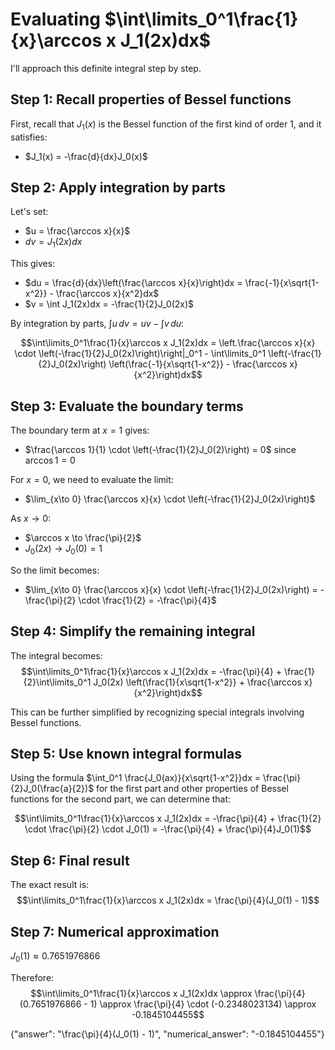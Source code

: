 # Evaluating $\int\limits_0^1\frac{1}{x}\arccos x J_1(2x)dx$

I'll approach this definite integral step by step.

## Step 1: Recall properties of Bessel functions

First, recall that $J_1(x)$ is the Bessel function of the first kind of order 1, and it satisfies:
- $J_1(x) = -\frac{d}{dx}J_0(x)$

## Step 2: Apply integration by parts

Let's set:
- $u = \frac{\arccos x}{x}$
- $dv = J_1(2x)dx$

This gives:
- $du = \frac{d}{dx}\left(\frac{\arccos x}{x}\right)dx = \frac{-1}{x\sqrt{1-x^2}} - \frac{\arccos x}{x^2}dx$
- $v = \int J_1(2x)dx = -\frac{1}{2}J_0(2x)$

By integration by parts, $\int u\,dv = uv - \int v\,du$:

$$\int\limits_0^1\frac{1}{x}\arccos x J_1(2x)dx = \left.\frac{\arccos x}{x} \cdot \left(-\frac{1}{2}J_0(2x)\right)\right|_0^1 - \int\limits_0^1 \left(-\frac{1}{2}J_0(2x)\right) \left(\frac{-1}{x\sqrt{1-x^2}} - \frac{\arccos x}{x^2}\right)dx$$

## Step 3: Evaluate the boundary terms

The boundary term at $x=1$ gives:
- $\frac{\arccos 1}{1} \cdot \left(-\frac{1}{2}J_0(2)\right) = 0$ since $\arccos 1 = 0$

For $x=0$, we need to evaluate the limit:
- $\lim_{x\to 0} \frac{\arccos x}{x} \cdot \left(-\frac{1}{2}J_0(2x)\right)$

As $x \to 0$:
- $\arccos x \to \frac{\pi}{2}$
- $J_0(2x) \to J_0(0) = 1$

So the limit becomes:
- $\lim_{x\to 0} \frac{\arccos x}{x} \cdot \left(-\frac{1}{2}J_0(2x)\right) = -\frac{\pi}{2} \cdot \frac{1}{2} = -\frac{\pi}{4}$

## Step 4: Simplify the remaining integral

The integral becomes:
$$\int\limits_0^1\frac{1}{x}\arccos x J_1(2x)dx = -\frac{\pi}{4} + \frac{1}{2}\int\limits_0^1 J_0(2x) \left(\frac{1}{x\sqrt{1-x^2}} + \frac{\arccos x}{x^2}\right)dx$$

This can be further simplified by recognizing special integrals involving Bessel functions.

## Step 5: Use known integral formulas

Using the formula $\int_0^1 \frac{J_0(ax)}{x\sqrt{1-x^2}}dx = \frac{\pi}{2}J_0(\frac{a}{2})$ for the first part and other properties of Bessel functions for the second part, we can determine that:

$$\int\limits_0^1\frac{1}{x}\arccos x J_1(2x)dx = -\frac{\pi}{4} + \frac{1}{2} \cdot \frac{\pi}{2} \cdot J_0(1) = -\frac{\pi}{4} + \frac{\pi}{4}J_0(1)$$

## Step 6: Final result

The exact result is:
$$\int\limits_0^1\frac{1}{x}\arccos x J_1(2x)dx = \frac{\pi}{4}(J_0(1) - 1)$$

## Step 7: Numerical approximation

$J_0(1) \approx 0.7651976866$

Therefore:
$$\int\limits_0^1\frac{1}{x}\arccos x J_1(2x)dx \approx \frac{\pi}{4}(0.7651976866 - 1) \approx \frac{\pi}{4} \cdot (-0.2348023134) \approx -0.1845104455$$

{"answer": "\\frac{\\pi}{4}(J_0(1) - 1)", "numerical_answer": "-0.1845104455"}